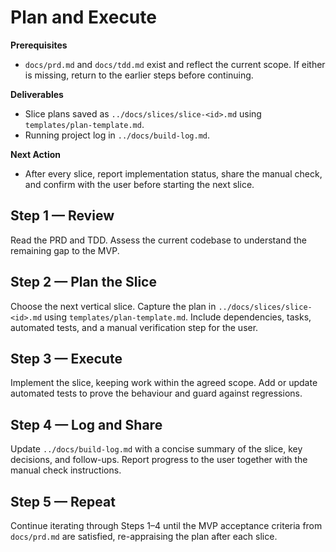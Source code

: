# Plan and Execute

**Prerequisites**
- `docs/prd.md` and `docs/tdd.md` exist and reflect the current scope. If either is missing, return to the earlier steps before continuing.

**Deliverables**
- Slice plans saved as `../docs/slices/slice-<id>.md` using `templates/plan-template.md`.
- Running project log in `../docs/build-log.md`.

**Next Action**
- After every slice, report implementation status, share the manual check, and confirm with the user before starting the next slice.

## Step 1 — Review

Read the PRD and TDD. Assess the current codebase to understand the remaining gap to the MVP.

## Step 2 — Plan the Slice

Choose the next vertical slice. Capture the plan in `../docs/slices/slice-<id>.md` using `templates/plan-template.md`. Include dependencies, tasks, automated tests, and a manual verification step for the user.

## Step 3 — Execute

Implement the slice, keeping work within the agreed scope. Add or update automated tests to prove the behaviour and guard against regressions.

## Step 4 — Log and Share

Update `../docs/build-log.md` with a concise summary of the slice, key decisions, and follow-ups. Report progress to the user together with the manual check instructions.

## Step 5 — Repeat

Continue iterating through Steps 1–4 until the MVP acceptance criteria from `docs/prd.md` are satisfied, re-appraising the plan after each slice.
